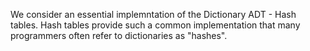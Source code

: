 We consider an essential implemntation of the Dictionary ADT - Hash
tables.  Hash tables provide such a common implementation that many
programmers often refer to dictionaries as "hashes".
